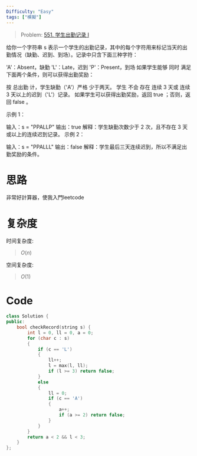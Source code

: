 ```yaml
---
Difficulty: "Easy"
tags: ["模擬"]
---
```


> Problem: [551. 学生出勤记录 I](https://leetcode.cn/problems/student-attendance-record-i/description/)

给你一个字符串 s 表示一个学生的出勤记录，其中的每个字符用来标记当天的出勤情况（缺勤、迟到、到场）。记录中只含下面三种字符：

'A'：Absent，缺勤
'L'：Late，迟到
'P'：Present，到场
如果学生能够 同时 满足下面两个条件，则可以获得出勤奖励：

按 总出勤 计，学生缺勤（'A'）严格 少于两天。
学生 不会 存在 连续 3 天或 连续 3 天以上的迟到（'L'）记录。
如果学生可以获得出勤奖励，返回 true ；否则，返回 false 。

 

示例 1：

输入：s = "PPALLP"
输出：true
解释：学生缺勤次数少于 2 次，且不存在 3 天或以上的连续迟到记录。
示例 2：

输入：s = "PPALLL"
输出：false
解释：学生最后三天连续迟到，所以不满足出勤奖励的条件。

# 思路

非常好計算器，使我入門leetcode

# 复杂度

时间复杂度:
> $O(n)$

空间复杂度:
> $O(1)$

# Code
```C++
class Solution {
public:
    bool checkRecord(string s) {
        int l = 0, ll = 0, a = 0;
        for (char c : s)
        {
            if (c == 'L')
            {
                ll++;
                l = max(l, ll);
                if (l >= 3) return false;
            }
            else
            {
                ll = 0;
                if (c == 'A')
                {
                    a++;
                    if (a >= 2) return false;
                }
            }
        }
        return a < 2 && l < 3;
    }
};
```
  
